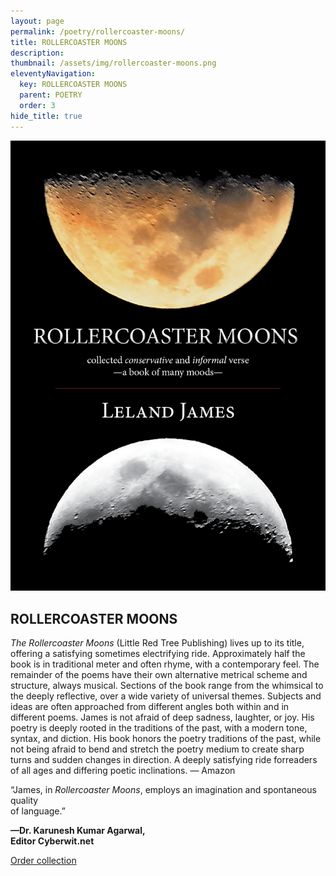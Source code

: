 ```yaml
---
layout: page
permalink: /poetry/rollercoaster-moons/
title: ROLLERCOASTER MOONS
description: 
thumbnail: /assets/img/rollercoaster-moons.png
eleventyNavigation:
  key: ROLLERCOASTER MOONS
  parent: POETRY
  order: 3
hide_title: true
---
```


<div class="container">
  <div class="image-container">
    <img src="/assets/img/rollercoaster-moons.png" alt="Rollercoaster Moons cover">
  </div>
  <div class="text-container">
    <h2>ROLLERCOASTER MOONS</h2>
    <p><em>The Rollercoaster Moons</em> (Little Red Tree Publishing) lives up to its title, offering a satisfying sometimes electrifying ride. Approximately half the book is in traditional meter and often rhyme, with a contemporary feel. The remainder of the poems have their own alternative metrical scheme and structure, always musical. Sections of the book range from the whimsical to the deeply reflective, over a wide variety of universal themes. Subjects and ideas are often approached from different angles both within and in different poems. James is not afraid of deep sadness, laughter, or joy. His poetry is deeply rooted in the traditions of the past, with a modern tone, syntax, and diction. His book honors the poetry traditions of the past, while not being afraid to bend and stretch the poetry medium to create sharp turns and sudden changes in direction. A deeply satisfying ride forreaders of all ages and differing poetic inclinations. — Amazon</p>
    <p>“James, in <em>Rollercoaster Moons</em>, employs an imagination and spontaneous quality <br>of language.”</p><p><strong>—Dr. Karunesh Kumar Agarwal, <br>Editor Cyberwit.net</strong></p>
    <p><a href="https://www.amazon.com/Rollercoaster-Moons-collected-conservative-verse/dp/1935656651">Order collection</a></p>
  </div>
</div>
